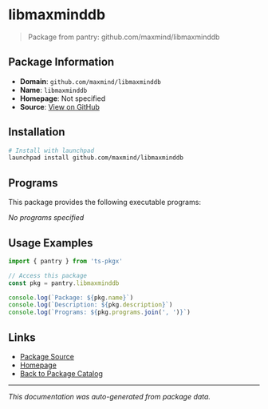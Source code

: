 # libmaxminddb

> Package from pantry: github.com/maxmind/libmaxminddb

## Package Information

- **Domain**: `github.com/maxmind/libmaxminddb`
- **Name**: `libmaxminddb`
- **Homepage**: Not specified
- **Source**: [View on GitHub](https://github.com/pkgxdev/pantry/tree/main/projects/github.com/maxmind/libmaxminddb/package.yml)

## Installation

```bash
# Install with launchpad
launchpad install github.com/maxmind/libmaxminddb
```

## Programs

This package provides the following executable programs:

*No programs specified*

## Usage Examples

```typescript
import { pantry } from 'ts-pkgx'

// Access this package
const pkg = pantry.libmaxminddb

console.log(`Package: ${pkg.name}`)
console.log(`Description: ${pkg.description}`)
console.log(`Programs: ${pkg.programs.join(', ')}`)
```

## Links

- [Package Source](https://github.com/pkgxdev/pantry/tree/main/projects/github.com/maxmind/libmaxminddb/package.yml)
- [Homepage](#)
- [Back to Package Catalog](../../../package-catalog.md)

---

*This documentation was auto-generated from package data.*
